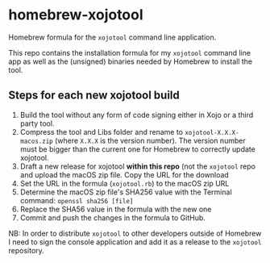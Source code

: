 # homebrew-xojotool
Homebrew formula for the `xojotool` command line application.

This repo contains the installation formula for my `xojotool` command line app as well as the (unsigned) binaries needed by Homebrew to install the tool.

## Steps for each new xojotool build
1. Build the tool without any form of code signing either in Xojo or a third party tool.
2. Compress the tool and Libs folder and rename to `xojotool-X.X.X-macos.zip` (where `X.X.X` is the version number). The version number must be bigger than the current one for Homebrew to correctly update xojotool.
2. Draft a new release for xojotool **within this repo** (not the `xojotool` repo and upload the macOS zip file. Copy the URL for the download
3. Set the URL in the formula (`xojotool.rb`) to the macOS zip URL
4. Determine the macOS zip file's SHA256 value with the Terminal command: `openssl sha256 [file]`
5. Replace the SHA56 value in the formula with the new one
6. Commit and push the changes in the formula to GitHub.

NB: In order to distribute `xojotool` to other developers outside of Homebrew I need to sign the console application and add it as a release to the `xojotool` repository.